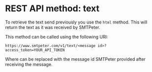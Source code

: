 # REST API method: text

To retrieve the text send previously you use the `html` method. This will
return the text as it was received by SMTPeter.

This method can be called using the following URI:

```text
https://www.smtpeter.com/v1/text/<message id>?access_token=YOUR_API_TOKEN
```

Where <message id> can be replaced with the message id SMTPeter provided
after receiving the message.
